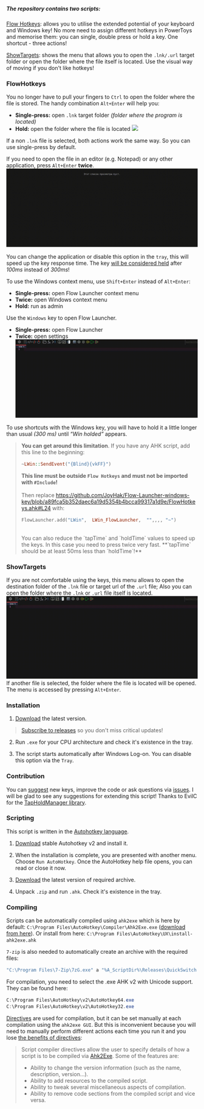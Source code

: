 ##### The repository contains two scripts:

[Flow Hotkeys](https://github.com/JoyHak/Flow-Launcher-windows-key?tab=readme-ov-file#flowhotkeys): allows you to utilise the extended potential of your keyboard and Windows key! No more need to assign different hotkeys in PowerToys and memorise them: you can single, double press or hold a key. One shortcut - three actions! 

[ShowTargets](https://github.com/JoyHak/Flow-Launcher-windows-key?tab=readme-ov-file#showtargets): shows the menu that allows you to open the `.lnk/.url` target folder or open the folder where the file itself is located. Use the visual way of moving if you don't like hotkeys!

### FlowHotkeys

You no longer have to pull your fingers to `Ctrl` to open the folder where the file is stored. The handy combination `Alt+Enter` will help you:
- **Single-press:** open `.lnk` target folder *(folder where the program is located)*
- **Hold:**             open the folder where the file is located
![](https://github.com/JoyHak/Flow-Launcher-windows-key/blob/main/Images/FlowHotkey%20destination.gif)

If a non `.lnk` file is selected, both actions work the same way. So you can use single-press by default.

If you need to open the file in an editor (e.g. Notepad) or any other application, press `Alt+Enter` **twice**. 
![](https://github.com/JoyHak/Flow-Launcher-windows-key/blob/main/Images/FlowHotkeys%20editor.gif)

You can change the application or disable this option in the `tray`, this will speed up the key response time. The key [will be considered held](https://github.com/JoyHak/Flow-Launcher-windows-key/blob/41819c7e9b639401d3d7f7c80d37e5a34a2284b4/Libs/TapHoldManager.ahk#L10) after *100ms* instead of *300ms*!

To use the Windows context menu, use `Shift+Enter` instead of `Alt+Enter`:
- **Single-press:** open Flow Launcher context menu
- **Twice:**            open Windows context menu
- **Hold:**             run as admin

Use the `Windows` key to open Flow Launcher.

- **Single-press:**  open Flow Launcher
- **Twice:** open settings
![](https://github.com/JoyHak/Flow-Launcher-windows-key/blob/main/Images/WinKey.gif)

To use shortcuts with the Windows key, you will have to hold it a little longer than usual *(300 ms)* until *“Win holded”* appears.<br/>
> **You can get around this limitation**. If you have any AHK script, add this line to the beginning:
> ```haskell
> ~LWin::SendEvent("{Blind}{vkFF}")
> ```
> **This line must be outside `Flow Hotkeys` and must not be imported with `#Include`!**<br/>
> <br/>
> Then replace https://github.com/JoyHak/Flow-Launcher-windows-key/blob/a89fca5b352daec6a19d5354b4bcca99317a1d9e/FlowHotkeys.ahk#L24 with:<br/>
> ```haskell
> FlowLauncher.add("LWin",  LWin_FlowLauncher,  "",,,, "~")
> ```
> <br/>
> You can also reduce the `tapTime` and `holdTime` values to speed up the keys. In this case you need to press twice very fast. 
>**`tapTime` should be at least 50ms less than `holdTime`!**

### ShowTargets

If you are not comfortable using the keys, this menu allows to open the destination folder of the `.lnk` file or target url of the `.url` file; Also you can open the folder where the `.lnk` or `.url` file itself is located. 
![](https://github.com/JoyHak/Flow-Launcher-windows-key/blob/main/Images/ShowTargets.gif)
If another file is selected, the folder where the file is located will be opened. The menu is accessed by pressing `Alt+Enter`.

### Installation

1. [Download](https://github.com/JoyHak/Flow-Launcher-windows-key/releases) the latest version.

> [Subscribe to releases](https://docs.github.com/en/account-and-profile/managing-subscriptions-and-notifications-on-github/setting-up-notifications/about-notifications#notifications-and-subscriptions) so you don't miss critical updates!

2. Run `.exe` for your CPU architecture and check it's existence in the tray.

3. The script starts automatically after Windows Log-on. You can disable this option via the `Tray`.

### Contribution

You can [suggest](https://github.com/JoyHak/Flow-Launcher-windows-key/issues/new/choose) new keys, improve the code or ask questions via [issues](https://github.com/JoyHak/Flow-Launcher-windows-key/issues/new/choose). I will be glad to see any suggestions for extending this script! Thanks to EvilC for the [TapHoldManager library](https://github.com/evilC/TapHoldManager).

### Scripting

This script is written in the [Autohotkey language](https://en.m.wikipedia.org/wiki/AutoHotkey).

1. [Download](https://www.autohotkey.com/download/) stable Autohotkey v2 and install it. 

2. When the installation is complete, you are presented with another menu. Choose `Run AutoHotkey`.
Once the AutoHotkey help file opens, you can read or close it now. 

3. [Download](https://github.com/JoyHak/Flow-Launcher-windows-key/releases) the latest version of required archive.

4.  Unpack `.zip` and run `.ahk`. Check it's existence in the tray.

### Compiling	

Scripts can be automatically compiled using `ahk2exe` which is here by default: `C:\Program Files\AutoHotkey\Compiler\Ahk2Exe.exe` ([download from here](https://github.com/AutoHotkey/Ahk2Exe)). Or install from here: `C:\Program Files\AutoHotkey\UX\install-ahk2exe.ahk`

`7-zip` is also needed to automatically create an archive with the required files: 

```powershell
"C:\Program Files\7-Zip\7zG.exe" a "%A_ScriptDir%\Releases\QuickSwitch 1.0".zip -tzip -sae -- "%A_ScriptDir%\QuickSwitch.ahk" "%A_ScriptDir%\Libs" "%A_ScriptDir%\QuickSwitch.ico"
```

For compilation, you need to select the .exe AHK v2 with Unicode support. They can be found here:
```powershell
C:\Program Files\AutoHotkey\v2\AutoHotkey64.exe
C:\Program Files\AutoHotkey\v2\AutoHotkey32.exe
```

[Directives](https://www.autohotkey.com/docs/v2/misc/Ahk2ExeDirectives.htm) are used for compilation, but it can be set manually at each compilation using the `ahk2exe GUI`. But this is inconvenient because you will need to manually perform different actions each time you run it and you lose [the benefits of directives](https://www.autohotkey.com/docs/v2/misc/Ahk2ExeDirectives.htm#SetProp):

> Script compiler directives allow the user to specify details of how a script is to be compiled via [Ahk2Exe](https://www.autohotkey.com/docs/v2/Scripts.htm#ahk2exe). Some of the features are:
>
> - Ability to change the version information (such as the name, description, version...).
> - Ability to add resources to the compiled script.
> - Ability to tweak several miscellaneous aspects of compilation.
> - Ability to remove code sections from the compiled script and vice versa.
